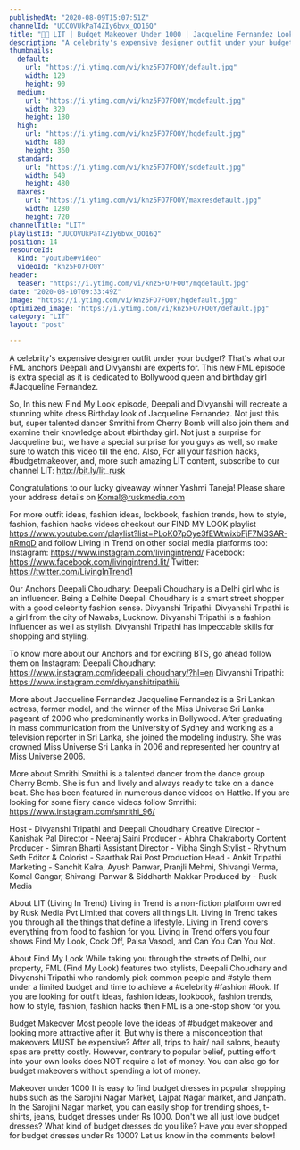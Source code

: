 ```yaml
---
publishedAt: "2020-08-09T15:07:51Z"
channelId: "UCCOVUkPaT4ZIy6bvx_OO16Q"
title: "👗😮 LIT | Budget Makeover Under 1000 | Jacqueline Fernandez Look ft. Smrithi(Cherry Bomb) | FML"
description: "A celebrity's expensive designer outfit under your budget? That's what our FML anchors Deepali and Divyanshi are experts for. This new FML episode is extra special as it is dedicated to Bollywood queen and birthday girl #Jacqueline Fernandez.\n\nSo, In this new Find My Look episode, Deepali and Divyanshi will recreate a stunning white dress Birthday look of Jacqueline Fernandez. Not just this but, super talented dancer Smrithi from Cherry Bomb will also join them and examine their knowledge about #birthday girl. Not just a surprise for Jacqueline but, we have a special surprise for you guys as well, so make sure to watch this video till the end. Also, For all your fashion hacks, #budgetmakeover, and, more such amazing LIT content, subscribe to our channel LIT: http://bit.ly/lit_rusk\n\nCongratulations to our lucky giveaway winner Yashmi Taneja! Please share your address details on Komal@ruskmedia.com \n\nFor more outfit ideas, fashion ideas, lookbook, fashion trends, how to style, fashion, fashion hacks videos checkout our FIND MY LOOK playlist https://www.youtube.com/playlist?list=PLoK07pOye3fEWtwixbFjF7M3SAR-nRmqD and follow Living in Trend on other social media platforms too: \nInstagram: https://www.instagram.com/livingintrend/ \nFacebook: https://www.facebook.com/livingintrend.lit/\nTwitter: https://twitter.com/LivingInTrend1\n\nOur Anchors\nDeepali Choudhary: Deepali Choudhary is a Delhi girl who is an influencer. Being a Delhite Deepali Choudhary is a smart street shopper with a good celebrity fashion sense.\nDivyanshi Tripathi: Divyanshi Tripathi is a girl from the city of Nawabs, Lucknow. Divyanshi Tripathi is a fashion influencer as well as stylish. Divyanshi Tripathi has impeccable skills for shopping and styling. \n\nTo know more about our Anchors and for exciting BTS, go ahead follow them on Instagram: \nDeepali Choudhary: https://www.instagram.com/ideepali_choudhary/?hl=en\nDivyanshi Tripathi: https://www.instagram.com/divyanshitripathii/\n\nMore about Jacqueline Fernandez\nJacqueline Fernandez is a Sri Lankan actress, former model, and the winner of the Miss Universe Sri Lanka pageant of 2006 who predominantly works in Bollywood. After graduating in mass communication from the University of Sydney and working as a television reporter in Sri Lanka, she joined the modeling industry. She was crowned Miss Universe Sri Lanka in 2006 and represented her country at Miss Universe 2006.\n\nMore about Smrithi\nSmrithi is a talented dancer from the dance group Cherry Bomb. She is fun and lively and always ready to take on a dance beat. She has been featured in numerous dance videos on Hattke.  If you are looking for some fiery dance videos follow Smrithi: https://www.instagram.com/smrithi_96/\n\nHost - Divyanshi Tripathi and Deepali Choudhary\nCreative Director - Kanishak Pal\nDirector - Neeraj Saini\nProducer - Abhra Chakraborty\nContent Producer - Simran Bharti\nAssistant Director - Vibha Singh\nStylist - Rhythum Seth\nEditor & Colorist - Saarthak Rai\nPost Production Head - Ankit Tripathi\nMarketing - Sanchit Kalra, Ayush Panwar, Pranjli Mehmi, Shivangi Verma, Komal Gangar, Shivangi Panwar & Siddharth Makkar\nProduced by - Rusk Media\n\nAbout LIT (Living In Trend) \nLiving in Trend is a non-fiction platform owned by Rusk Media Pvt Limited that covers all things Lit. Living in Trend takes you through all the things that define a lifestyle. Living in Trend covers everything from food to fashion for you. Living in Trend offers you four shows Find My Look, Cook Off, Paisa Vasool, and Can You Can You Not.\n\nAbout Find My Look \nWhile taking you through the streets of Delhi, our property, FML (Find My Look) features two stylists, Deepali Choudhary and Divyanshi Tripathi who randomly pick common people and #style them under a limited budget and time to achieve a #celebrity #fashion #look. If you are looking for outfit ideas, fashion ideas, lookbook, fashion trends, how to style, fashion, fashion hacks then FML is a one-stop show for you. \n\nBudget Makeover \nMost people love the ideas of #budget makeover and looking more attractive after it. But why is there a misconception that makeovers MUST be expensive? After all, trips to hair/ nail salons, beauty spas are pretty costly. However, contrary to popular belief, putting effort into your own looks does NOT require a lot of money. You can also go for budget makeovers without spending a lot of money. \n\nMakeover under 1000\nIt is easy to find budget dresses in popular shopping hubs such as the Sarojini Nagar Market, Lajpat Nagar market, and Janpath. In the Sarojini Nagar market, you can easily shop for trending shoes, t-shirts, jeans, budget dresses under Rs 1000. Don't we all just love budget dresses? What kind of budget dresses do you like? Have you ever shopped for budget dresses under Rs 1000? Let us know in the comments below!"
thumbnails:
  default:
    url: "https://i.ytimg.com/vi/knz5FO7FO0Y/default.jpg"
    width: 120
    height: 90
  medium:
    url: "https://i.ytimg.com/vi/knz5FO7FO0Y/mqdefault.jpg"
    width: 320
    height: 180
  high:
    url: "https://i.ytimg.com/vi/knz5FO7FO0Y/hqdefault.jpg"
    width: 480
    height: 360
  standard:
    url: "https://i.ytimg.com/vi/knz5FO7FO0Y/sddefault.jpg"
    width: 640
    height: 480
  maxres:
    url: "https://i.ytimg.com/vi/knz5FO7FO0Y/maxresdefault.jpg"
    width: 1280
    height: 720
channelTitle: "LIT"
playlistId: "UUCOVUkPaT4ZIy6bvx_OO16Q"
position: 14
resourceId:
  kind: "youtube#video"
  videoId: "knz5FO7FO0Y"
header:
  teaser: "https://i.ytimg.com/vi/knz5FO7FO0Y/mqdefault.jpg"
date: "2020-08-10T09:33:49Z"
image: "https://i.ytimg.com/vi/knz5FO7FO0Y/hqdefault.jpg"
optimized_image: "https://i.ytimg.com/vi/knz5FO7FO0Y/default.jpg"
category: "LIT"
layout: "post"

---
```

A celebrity's expensive designer outfit under your budget? That's what our FML anchors Deepali and Divyanshi are experts for. This new FML episode is extra special as it is dedicated to Bollywood queen and birthday girl #Jacqueline Fernandez.

So, In this new Find My Look episode, Deepali and Divyanshi will recreate a stunning white dress Birthday look of Jacqueline Fernandez. Not just this but, super talented dancer Smrithi from Cherry Bomb will also join them and examine their knowledge about #birthday girl. Not just a surprise for Jacqueline but, we have a special surprise for you guys as well, so make sure to watch this video till the end. Also, For all your fashion hacks, #budgetmakeover, and, more such amazing LIT content, subscribe to our channel LIT: http://bit.ly/lit_rusk

Congratulations to our lucky giveaway winner Yashmi Taneja! Please share your address details on Komal@ruskmedia.com 

For more outfit ideas, fashion ideas, lookbook, fashion trends, how to style, fashion, fashion hacks videos checkout our FIND MY LOOK playlist https://www.youtube.com/playlist?list=PLoK07pOye3fEWtwixbFjF7M3SAR-nRmqD and follow Living in Trend on other social media platforms too: 
Instagram: https://www.instagram.com/livingintrend/ 
Facebook: https://www.facebook.com/livingintrend.lit/
Twitter: https://twitter.com/LivingInTrend1

Our Anchors
Deepali Choudhary: Deepali Choudhary is a Delhi girl who is an influencer. Being a Delhite Deepali Choudhary is a smart street shopper with a good celebrity fashion sense.
Divyanshi Tripathi: Divyanshi Tripathi is a girl from the city of Nawabs, Lucknow. Divyanshi Tripathi is a fashion influencer as well as stylish. Divyanshi Tripathi has impeccable skills for shopping and styling. 

To know more about our Anchors and for exciting BTS, go ahead follow them on Instagram: 
Deepali Choudhary: https://www.instagram.com/ideepali_choudhary/?hl=en
Divyanshi Tripathi: https://www.instagram.com/divyanshitripathii/

More about Jacqueline Fernandez
Jacqueline Fernandez is a Sri Lankan actress, former model, and the winner of the Miss Universe Sri Lanka pageant of 2006 who predominantly works in Bollywood. After graduating in mass communication from the University of Sydney and working as a television reporter in Sri Lanka, she joined the modeling industry. She was crowned Miss Universe Sri Lanka in 2006 and represented her country at Miss Universe 2006.

More about Smrithi
Smrithi is a talented dancer from the dance group Cherry Bomb. She is fun and lively and always ready to take on a dance beat. She has been featured in numerous dance videos on Hattke.  If you are looking for some fiery dance videos follow Smrithi: https://www.instagram.com/smrithi_96/

Host - Divyanshi Tripathi and Deepali Choudhary
Creative Director - Kanishak Pal
Director - Neeraj Saini
Producer - Abhra Chakraborty
Content Producer - Simran Bharti
Assistant Director - Vibha Singh
Stylist - Rhythum Seth
Editor & Colorist - Saarthak Rai
Post Production Head - Ankit Tripathi
Marketing - Sanchit Kalra, Ayush Panwar, Pranjli Mehmi, Shivangi Verma, Komal Gangar, Shivangi Panwar & Siddharth Makkar
Produced by - Rusk Media

About LIT (Living In Trend) 
Living in Trend is a non-fiction platform owned by Rusk Media Pvt Limited that covers all things Lit. Living in Trend takes you through all the things that define a lifestyle. Living in Trend covers everything from food to fashion for you. Living in Trend offers you four shows Find My Look, Cook Off, Paisa Vasool, and Can You Can You Not.

About Find My Look 
While taking you through the streets of Delhi, our property, FML (Find My Look) features two stylists, Deepali Choudhary and Divyanshi Tripathi who randomly pick common people and #style them under a limited budget and time to achieve a #celebrity #fashion #look. If you are looking for outfit ideas, fashion ideas, lookbook, fashion trends, how to style, fashion, fashion hacks then FML is a one-stop show for you. 

Budget Makeover 
Most people love the ideas of #budget makeover and looking more attractive after it. But why is there a misconception that makeovers MUST be expensive? After all, trips to hair/ nail salons, beauty spas are pretty costly. However, contrary to popular belief, putting effort into your own looks does NOT require a lot of money. You can also go for budget makeovers without spending a lot of money. 

Makeover under 1000
It is easy to find budget dresses in popular shopping hubs such as the Sarojini Nagar Market, Lajpat Nagar market, and Janpath. In the Sarojini Nagar market, you can easily shop for trending shoes, t-shirts, jeans, budget dresses under Rs 1000. Don't we all just love budget dresses? What kind of budget dresses do you like? Have you ever shopped for budget dresses under Rs 1000? Let us know in the comments below!